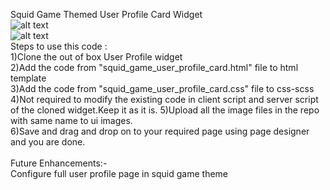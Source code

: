 
Squid Game Themed User Profile Card Widget 
<br />
![alt text](https://github.com/avssrikanth/code-snippets/blob/781e8f811212a6e2cb1d5a5d584fd23473352280/Service%20Portal%20Widgets/Squid%20Game%20Themed%20User%20Profile%20Card/Squid%20Game%20Themed%20User%20Profile%20Card%20-%20Front%20-%20Preview.png)
<br />
![alt text](https://github.com/avssrikanth/code-snippets/blob/781e8f811212a6e2cb1d5a5d584fd23473352280/Service%20Portal%20Widgets/Squid%20Game%20Themed%20User%20Profile%20Card/Squid%20Game%20Themed%20User%20Profile%20Card%20-%20Back%20-%20Preview.png)
<br />
Steps to use this code :
<br />
1)Clone the out of box User Profile widget <br />
2)Add the code from "squid_game_user_profile_card.html" file to html template<br />
3)Add the code from "squid_game_user_profile_card.css" file to css-scss <br />
4)Not required to modify the existing code in client script and server script of the cloned widget.Keep it as it is.
5)Upload all the image files in the repo with same name to ui images.<br />
6)Save and drag and drop on to your required page using page designer and you are done.<br />
<br />
Future Enhancements:-
<br />
Configure full user profile page in squid game theme